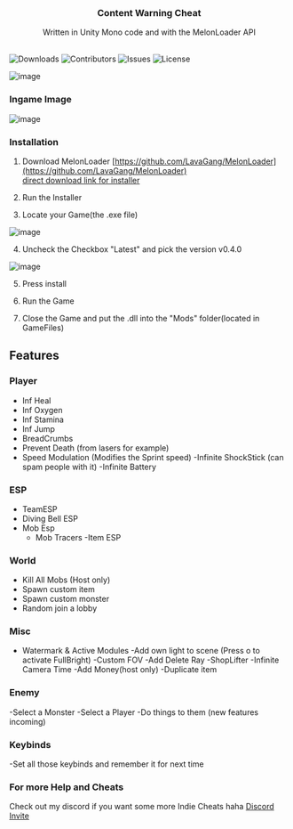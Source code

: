 <br/>
<p align="center">
  <h3 align="center">Content Warning Cheat</h3>

  <p align="center">
    Written in Unity Mono code and with the MelonLoader API
    <br/>
    <br/>
  </p>
</p>

![Downloads](https://img.shields.io/github/downloads/DXXNS/Content-Warning-Cheat/total) ![Contributors](https://img.shields.io/github/contributors/DXXNS/Content-Warning-Cheat?color=dark-green) ![Issues](https://img.shields.io/github/issues/DXXNS/Content-Warning-Cheat) ![License](https://img.shields.io/github/license/DXXNS/Content-Warning-Cheat) 



![image](https://github.com/DXXNS/Content-Warning-Cheat/assets/108888172/ea1b6a39-d1b1-4a21-8473-43f4687c8023)







### Ingame Image

![image](https://github.com/DXXNS/Content-Warning-Cheat/assets/108888172/0e3976e4-b7e6-490f-8cd6-990e54b869a0)



### Installation

1. Download MelonLoader [https://github.com/LavaGang/MelonLoader](https://github.com/LavaGang/MelonLoader)      
    [direct download link for installer](https://github.com/LavaGang/MelonLoader/releases/download/v0.6.2/MelonLoader.Installer.exe)
2. Run the Installer

3. Locate your Game(the .exe file)
 
![image](https://github.com/DXXNS/Content-Warning-Cheat/assets/108888172/4d6e5ae9-5645-479f-a00e-609dc505d691)


4. Uncheck the Checkbox "Latest" and pick the version v0.4.0

![image](https://github.com/DXXNS/Content-Warning-Cheat/assets/108888172/808914d5-747f-4ab6-95d9-1ec260e00092)


5. Press install

6. Run the Game

7. Close the Game and put the .dll into the "Mods" folder(located in GameFiles)

## Features

### Player
- Inf Heal
- Inf Oxygen
- Inf Stamina
- Inf Jump
- BreadCrumbs
- Prevent Death (from lasers for example)
- Speed Modulation (Modifies the Sprint speed)
-Infinite ShockStick (can spam people with it)
-Infinite Battery

### ESP
- TeamESP
- Diving Bell ESP
- Mob Esp
  - Mob Tracers
-Item ESP

### World
- Kill All Mobs (Host only)
- Spawn custom item
- Spawn custom monster
- Random join a lobby

### Misc
- Watermark & Active Modules
-Add own light to scene (Press o to activate FullBright)
-Custom FOV
-Add Delete Ray
-ShopLifter
-Infinite Camera Time
-Add Money(host only)
-Duplicate item

### Enemy
-Select a Monster
-Select a Player
-Do things to them (new features incoming)

### Keybinds
-Set all those keybinds and remember it for next time




### For more Help and Cheats

Check out my discord if you want some more Indie Cheats haha [Discord Invite](https://discord.gg/9SbuC8puFN)
